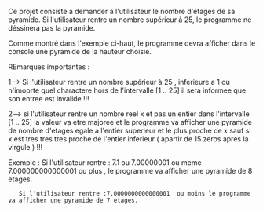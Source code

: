 Ce projet consiste a demander à l'utilisateur le nombre d'étages de sa pyramide. Si l'utilisateur rentre un nombre supérieur à 25, le programme ne déssinera pas la pyramide.

Comme montré dans l'exemple ci-haut, le programme devra afficher dans le  console une pyramide de la hauteur choisie. 



REmarques importantes :

  1--> Si l'utilisateur rentre un nombre supérieur à 25 , inferieure a 1 ou n'imoprte quel charactere hors de l'intervalle [1 .. 25] il sera informee que son entree est invalide !!!

  2--> si l'utilisateur rentre un nombre reel x et pas un entier dans l'intervalle [1 .. 25]  la valeur va etre majoree  et le programme va afficher une pyramide de nombre d'etages egale a l'entier superieur et le plus proche de x sauf si x est tres tres tres proche de l'entier inferieur ( apartir de 15 zeros apres la virgule ) !!!

Exemple :  Si l'utilisateur rentre : 7.1 ou 7.00000001 ou meme 7.000000000000001 ou plus  , le programme va afficher une pyramide de 8 etages.

	   Si l'utilisateur rentre :7.0000000000000001  ou moins le programme va afficher une pyramide de 7 etages.
